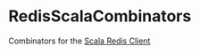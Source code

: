 # RedisScalaCombinators

Combinators for the [Scala Redis Client](https://github.com/debasishg/scala-redis)
